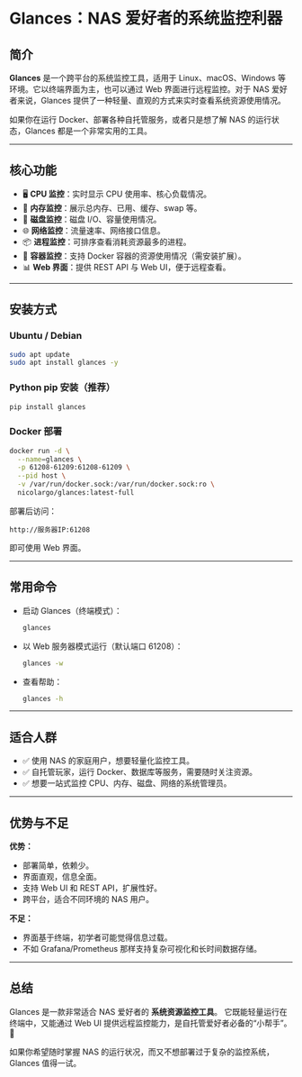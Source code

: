 # Glances：NAS 爱好者的系统监控利器

## 简介

**Glances** 是一个跨平台的系统监控工具，适用于 Linux、macOS、Windows 等环境。它以终端界面为主，也可以通过 Web 界面进行远程监控。对于 NAS 爱好者来说，Glances 提供了一种轻量、直观的方式来实时查看系统资源使用情况。

如果你在运行 Docker、部署各种自托管服务，或者只是想了解 NAS 的运行状态，Glances 都是一个非常实用的工具。

---

## 核心功能

* 🖥️ **CPU 监控**：实时显示 CPU 使用率、核心负载情况。
* 💾 **内存监控**：展示总内存、已用、缓存、swap 等。
* 📀 **磁盘监控**：磁盘 I/O、容量使用情况。
* 🌐 **网络监控**：流量速率、网络接口信息。
* 📦 **进程监控**：可排序查看消耗资源最多的进程。
* 🐳 **容器监控**：支持 Docker 容器的资源使用情况（需安装扩展）。
* 📊 **Web 界面**：提供 REST API 与 Web UI，便于远程查看。

---

## 安装方式

### Ubuntu / Debian

```bash
sudo apt update
sudo apt install glances -y
```

### Python pip 安装（推荐）

```bash
pip install glances
```

### Docker 部署

```bash
docker run -d \
  --name=glances \
  -p 61208-61209:61208-61209 \
  --pid host \
  -v /var/run/docker.sock:/var/run/docker.sock:ro \
  nicolargo/glances:latest-full
```

部署后访问：

```
http://服务器IP:61208
```

即可使用 Web 界面。

---

## 常用命令

* 启动 Glances（终端模式）：

  ```bash
  glances
  ```
* 以 Web 服务器模式运行（默认端口 61208）：

  ```bash
  glances -w
  ```
* 查看帮助：

  ```bash
  glances -h
  ```

---

## 适合人群

* ✅ 使用 NAS 的家庭用户，想要轻量化监控工具。
* ✅ 自托管玩家，运行 Docker、数据库等服务，需要随时关注资源。
* ✅ 想要一站式监控 CPU、内存、磁盘、网络的系统管理员。

---

## 优势与不足

**优势：**

* 部署简单，依赖少。
* 界面直观，信息全面。
* 支持 Web UI 和 REST API，扩展性好。
* 跨平台，适合不同环境的 NAS 用户。

**不足：**

* 界面基于终端，初学者可能觉得信息过载。
* 不如 Grafana/Prometheus 那样支持复杂可视化和长时间数据存储。

---

## 总结

Glances 是一款非常适合 NAS 爱好者的 **系统资源监控工具**。
它既能轻量运行在终端中，又能通过 Web UI 提供远程监控能力，是自托管爱好者必备的“小帮手”。 🚀

如果你希望随时掌握 NAS 的运行状况，而又不想部署过于复杂的监控系统，Glances 值得一试。
